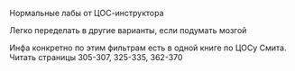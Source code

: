 Нормальные лабы от ЦОС-инструктора

Легко переделать в другие варианты, если подумать мозгой

Инфа конкретно по этим фильтрам есть в одной книге по ЦОСу Смита. Читать страницы 305-307, 325-335, 362-370
